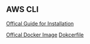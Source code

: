 
## AWS CLI

[Offical Guide for Installation](https://docs.aws.amazon.com/cli/latest/userguide/getting-started-install.html)

[Offical Docker Image](https://gallery.ecr.aws/aws-cli/aws-cli) [Dokcerfile](https://github.com/aws/aws-cli/blob/v2/docker/Dockerfile)
